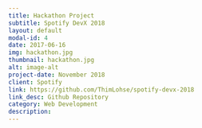 ```yaml
---
title: Hackathon Project
subtitle: Spotify DevX 2018
layout: default
modal-id: 4
date: 2017-06-16
img: hackathon.jpg
thumbnail: hackathon.jpg
alt: image-alt
project-date: November 2018
client: Spotify
link: https://github.com/ThimLohse/spotify-devx-2018
link_desc: Github Repository
category: Web Development
description:
---
```

